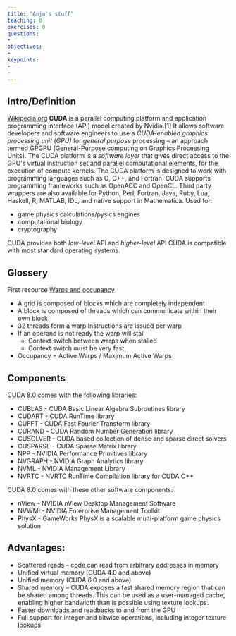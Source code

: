```yaml
---
title: "Anja's stuff"
teaching: 0
exercises: 0
questions:
-
objectives:
-
keypoints:
- 
- 
---
```

## Intro/Definition
[Wikipedia.org](https://en.wikipedia.org/wiki/CUDA)
**CUDA** is a parallel computing platform and application programming interface (API) model created by Nvidia.[1] It allows software developers and software engineers to use a *CUDA-enabled graphics processing unit (GPU)* for *general purpose* processing – an approach termed GPGPU (General-Purpose computing on Graphics Processing Units). The CUDA platform is a *software layer* that gives direct access to the GPU's virtual instruction set and parallel computational elements, for the execution of compute kernels.
The CUDA platform is designed to work with programming languages such as C, C++, and Fortran. CUDA supports programming frameworks such as OpenACC and OpenCL. Third party wrappers are also available for Python, Perl, Fortran, Java, Ruby, Lua, Haskell, R, MATLAB, IDL, and native support in Mathematica.
Used for:
* game physics calculations/pysics engines
* computational biology
* cryptography

CUDA provides both *low-level* API and *higher-level* API
CUDA is compatible with most standard operating systems. 

## Glossery
First resource
[Warps and occupancy](http://on-demand.gputechconf.com/gtc-express/2011/presentations/cuda_webinars_WarpsAndOccupancy.pdf)

* A grid is composed of blocks which are completely independent
* A block is composed of threads which can communicate within their own block
* 32 threads form a warp Instructions are issued per warp
* If an operand is not ready the warp will stall
  * Context switch between warps when stalled
  * Context switch must be very fast
* Occupancy = Active Warps / Maximum Active Warps

## Components
CUDA 8.0 comes with the following libraries:
* CUBLAS - CUDA Basic Linear Algebra Subroutines library
* CUDART - CUDA RunTime library
* CUFFT - CUDA Fast Fourier Transform library
* CURAND - CUDA Random Number Generation library
* CUSOLVER - CUDA based collection of dense and sparse direct solvers
* CUSPARSE - CUDA Sparse Matrix library
* NPP - NVIDIA Performance Primitives library
* NVGRAPH - NVIDIA Graph Analytics library
* NVML - NVIDIA Management Library
* NVRTC - NVRTC RunTime Compilation library for CUDA C++

CUDA 8.0 comes with these other software components:
* nView - NVIDIA nView Desktop Management Software
* NVWMI - NVIDIA Enterprise Management Toolkit
* PhysX - GameWorks PhysX is a scalable multi-platform game physics solution
## Advantages:
* Scattered reads – code can read from arbitrary addresses in memory
* Unified virtual memory (CUDA 4.0 and above)
* Unified memory (CUDA 6.0 and above)
* Shared memory – CUDA exposes a fast shared memory region that can be shared among threads. This can be used as a user-managed cache, enabling higher bandwidth than is possible using texture lookups.
* Faster downloads and readbacks to and from the GPU
* Full support for integer and bitwise operations, including integer texture lookups
